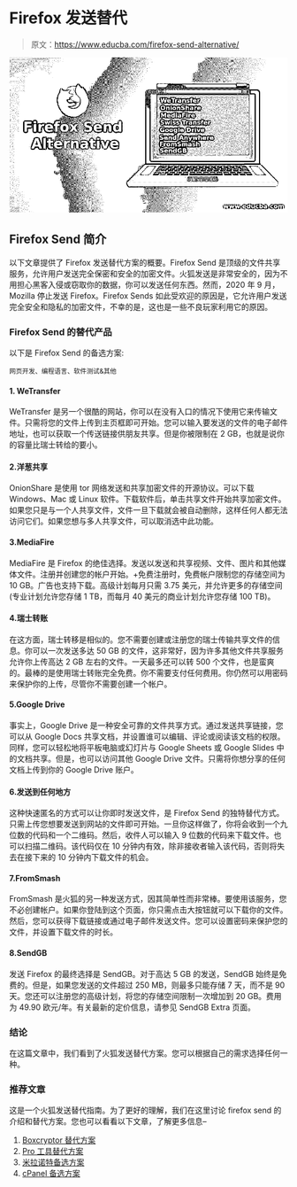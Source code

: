 # Firefox 发送替代

> 原文：<https://www.educba.com/firefox-send-alternative/>

![Firefox Send Alternative](img/2af1744d7ccf70f3df553bf161c9811f.png)



## Firefox Send 简介

以下文章提供了 Firefox 发送替代方案的概要。Firefox Send 是顶级的文件共享服务，允许用户发送完全保密和安全的加密文件。火狐发送是非常安全的，因为不用担心黑客入侵或窃取你的数据，你可以发送任何东西。然而，2020 年 9 月，Mozilla 停止发送 Firefox。Firefox Sends 如此受欢迎的原因是，它允许用户发送完全安全和隐私的加密文件，不幸的是，这也是一些不良玩家利用它的原因。

### Firefox Send 的替代产品

以下是 Firefox Send 的备选方案:

<small>网页开发、编程语言、软件测试&其他</small>

#### 1\. WeTransfer

WeTransfer 是另一个很酷的网站，你可以在没有入口的情况下使用它来传输文件。只需将您的文件上传到主页框即可开始。您可以输入要发送的文件的电子邮件地址，也可以获取一个传送链接供朋友共享。但是你被限制在 2 GB，也就是说你的容量比瑞士转给的要小。

#### 2.洋葱共享

OnionShare 是使用 tor 网络发送和共享加密文件的开源协议。可以下载 Windows、Mac 或 Linux 软件。下载软件后，单击共享文件开始共享加密文件。如果您只是与一个人共享文件，文件一旦下载就会被自动删除，这样任何人都无法访问它们。如果您想与多人共享文件，可以取消选中此功能。

#### 3.MediaFire

MediaFire 是 Firefox 的绝佳选择。发送以发送和共享视频、文件、图片和其他媒体文件。注册并创建您的帐户开始。+免费注册时，免费帐户限制您的存储空间为 10 GB。广告也支持下载。高级计划每月只需 3.75 美元，并允许更多的存储空间(专业计划允许您存储 1 TB，而每月 40 美元的商业计划允许您存储 100 TB)。

#### 4.瑞士转账

在这方面，瑞士转移是相似的。您不需要创建或注册您的瑞士传输共享文件的信息。你可以一次发送多达 50 GB 的文件，这非常好，因为许多其他文件共享服务允许你上传高达 2 GB 左右的文件。一天最多还可以转 500 个文件，也是蛮爽的。最棒的是使用瑞士转账完全免费。你不需要支付任何费用。你仍然可以用密码来保护你的上传，尽管你不需要创建一个帐户。

#### 5.Google Drive

事实上，Google Drive 是一种安全可靠的文件共享方式。通过发送共享链接，您可以从 Google Docs 共享文档，并设置谁可以编辑、评论或阅读该文档的权限。同样，您可以轻松地将平板电脑或幻灯片与 Google Sheets 或 Google Slides 中的文档共享。但是，也可以访问其他 Google Drive 文件。只需将你想分享的任何文档上传到你的 Google Drive 账户。

#### 6.发送到任何地方

这种快速匿名的方式可以让你即时发送文件，是 Firefox Send 的独特替代方式。只需上传您想要发送到网站的文件即可开始。一旦你这样做了，你将会收到一个九位数的代码和一个二维码。然后，收件人可以输入 9 位数的代码来下载文件。也可以扫描二维码。该代码仅在 10 分钟内有效，除非接收者输入该代码，否则将失去在接下来的 10 分钟内下载文件的机会。

#### 7.FromSmash

FromSmash 是火狐的另一种发送方式，因其简单性而非常棒。要使用该服务，您不必创建帐户。如果你登陆到这个页面，你只需点击大按钮就可以下载你的文件。然后，您可以获得下载链接或通过电子邮件发送文件。您可以设置密码来保护您的文件，并设置下载文件的时长。

#### 8.SendGB

发送 Firefox 的最终选择是 SendGB。对于高达 5 GB 的发送，SendGB 始终是免费的。但是，如果您发送的文件超过 250 MB，则最多只能存储 7 天，而不是 90 天。您还可以注册您的高级计划，将您的存储空间限制一次增加到 20 GB。费用为 49.90 欧元/年。有关最新的定价信息，请参见 SendGB Extra 页面。

### 结论

在这篇文章中，我们看到了火狐发送替代方案。您可以根据自己的需求选择任何一种。

### 推荐文章

这是一个火狐发送替代指南。为了更好的理解，我们在这里讨论 firefox send 的介绍和替代方案。您也可以看看以下文章，了解更多信息–

1.  [Boxcryptor 替代方案](https://www.educba.com/boxcryptor-alternative/)
2.  [Pro 工具替代方案](https://www.educba.com/pro-tools-alternative/)
3.  [米拉诺特备选方案](https://www.educba.com/milanote-alternative/)
4.  [cPanel 备选方案](https://www.educba.com/cpanel-alternative/)





